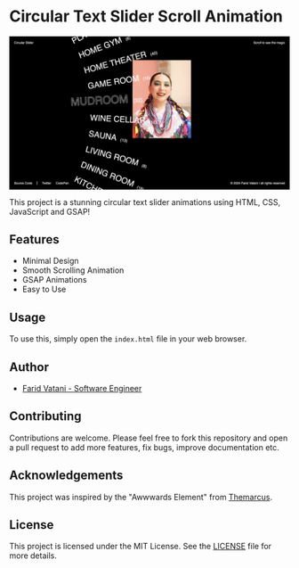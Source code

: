 # Circular Text Slider Scroll Animation

<img src="Screenshot.png" align="center" alt="Circular Text Slider Scroll Animation" /><br>

This project is a stunning circular text slider animations using HTML, CSS, JavaScript and GSAP!

## Features

- Minimal Design
- Smooth Scrolling Animation
- GSAP Animations
- Easy to Use

## Usage

To use this, simply open the `index.html` file in your web browser.

## Author

- [Farid Vatani - Software Engineer](https://github.com/faridvatani)

## Contributing

Contributions are welcome. Please feel free to fork this repository and open a pull request to add more features, fix bugs, improve documentation etc.

## Acknowledgements

This project was inspired by the "Awwwards Element" from [Themarcus](https://themarcus.com/).

## License

This project is licensed under the MIT License. See the [LICENSE](LICENSE) file for more details.
